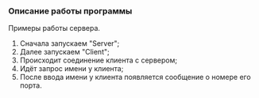 ### Описание работы программы

Примеры работы сервера.
1. Сначала запускаем "Server";
2. Далее запускаем "Client";
3. Происходит соединение клиента с сервером;
4. Идёт запрос имени у клиента;
5. После ввода имени у клиента появляется сообщение о номере его порта. 